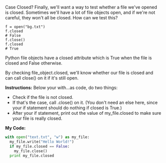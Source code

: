 Case Closed?
Finally, we'll want a way to test whether a file we've opened is closed. Sometimes we'll have a lot of file objects open, and if we're not careful, they won't all be closed. How can we test this?
```
f = open("bg.txt")
f.closed
# False
f.close()
f.closed
# True
```
Python file objects have a closed attribute which is True when the file is closed and False otherwise.

By checking file_object.closed, we'll know whether our file is closed and can call close() on it if it's still open.

**Instructions:**
Below your with...as code, do two things:

* Check if the file is not closed.
* If that's the case, call .close() on it.
(You don't need an else here, since your if statement should do nothing if closed is True.)
* After your if statement, print out the value of my_file.closed to make sure your file is really closed.

**My Code:**
```python
with open("text.txt", "w") as my_file:
  my_file.write("Hello World!")
  if my_file.closed == False:
    my_file.close()
  print my_file.closed
  ```
